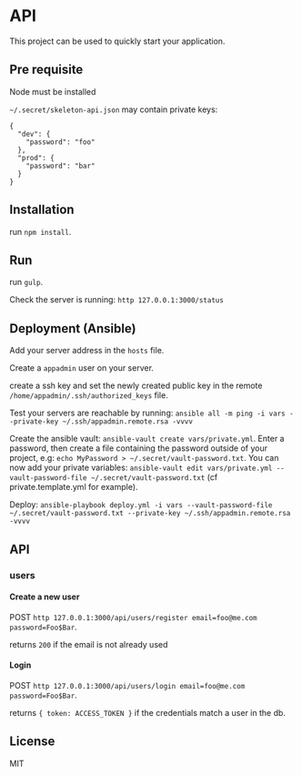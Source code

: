 # API

This project can be used to quickly start your application.

## Pre requisite

Node must be installed

`~/.secret/skeleton-api.json` may contain private keys:

    {
      "dev": {
        "password": "foo"
      },
      "prod": {
        "password": "bar"
      }
    }

## Installation

run `npm install`.

## Run

run `gulp`. 

Check the server is running: `http 127.0.0.1:3000/status`

## Deployment (Ansible)

Add your server address in the `hosts` file.

Create a `appadmin` user on your server.

create a ssh key and set the newly created public key in the remote `/home/appadmin/.ssh/authorized_keys` file.

Test your servers are reachable by running: `ansible all -m ping -i vars --private-key ~/.ssh/appadmin.remote.rsa -vvvv`

Create the ansible vault: `ansible-vault create vars/private.yml`. 
Enter a password, then create a file containing the password outside of your project, e.g: `echo MyPassword > ~/.secret/vault-password.txt`.
You can now add your private variables: `ansible-vault edit vars/private.yml --vault-password-file ~/.secret/vault-password.txt` (cf private.template.yml for example).

Deploy: `ansible-playbook deploy.yml -i vars --vault-password-file ~/.secret/vault-password.txt --private-key ~/.ssh/appadmin.remote.rsa -vvvv`


## API

### users

#### Create a new user

POST `http 127.0.0.1:3000/api/users/register email=foo@me.com password=Foo$Bar`. 

returns `200` if the email is not already used

#### Login

POST `http 127.0.0.1:3000/api/users/login email=foo@me.com password=Foo$Bar`.

returns `{ token: ACCESS_TOKEN }` if the credentials match a user in the db.

## License

MIT